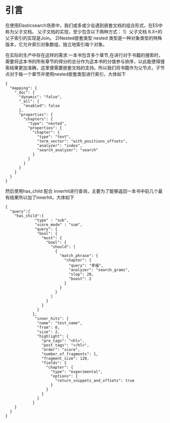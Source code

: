 # 引言

在使用Elasticsearch场景中，我们或多或少会遇到嵌套文档的组合形式，在ES中称为父子文档。
父子文档的实现，至少包含以下两种方式：
1）父子文档
6.X+的父子索引的实现是Join。
2)Nested嵌套类型
 nested 类型是一种对象类型的特殊版本，它允许索引对象数组，独立地索引每个对象。

在实际的生产中存在这样的需求:一本书包含多个章节,在进行对于书籍的搜索时，需要将这本书的所有章节的得分的总分作为这本书的分值参与排序，以此能使得搜索结果更加准确，这里便需要嵌套文档的支持。所以我们将书籍作为父节点，子节点对于每一个章节并使用nested嵌套类型进行索引，大体如下
```
{
  "mapping": {
    "_doc": {
      "dynamic": "false",
      "_all": {
        "enabled": false
      },
      "properties": {
        "chapters": {
          "type": "nested",
          "properties": {
            "chapter": {
              "type": "text",
              "term_vector": "with_positions_offsets",
              "analyzer": "index",
              "search_analyzer": "search"
            }
          }
        }
      }
    }
  }
}
```

然后使用has_child 配合 innerhit进行查询，主要为了能够返回一本书中前几个最有结果所以加了innerhit，大体如下
```
{
  "query":{
    "has_child":{
             "type" : "sub",
             "score_mode" : "sum",
             "query": {
              "bool": {
                "must": {
                  "bool": {
                    "should": [
                      {
                        "match_phrase": {
                          "chapter": {
                            "query": "幸福",
                            "analyzer": "search_grams",
                            "slop": 20,
                            "boost": 2
                          }
                        }
                      }
                    ]
                  }
                }
              }
            },
             "inner_hits": {
              "name": "test_name",
              "from": 0,
              "size": 2,
              "highlight": {
                "pre_tags": "<hl>",
                "post_tags": "</hl>",
                "order": "score",
                "number_of_fragments": 1,
                "fragment_size": 120,
                "fields": {
                  "chapter": {
                    "type": "experimental",
                    "options": {
                      "return_snippets_and_offsets": true
                    }
                  }
                }
              }
            }
    }
  }
}
```
